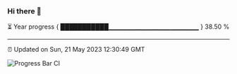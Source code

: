 ### Hi there 👋

⏳ Year progress { ███████████▁▁▁▁▁▁▁▁▁▁▁▁▁▁▁▁▁▁▁ } 38.50 %

---

⏰ Updated on Sun, 21 May 2023 12:30:49 GMT

![Progress Bar CI](https://github.com/ZhaoGui/ZhaoGui/workflows/Progress%20Bar%20CI/badge.svg)
